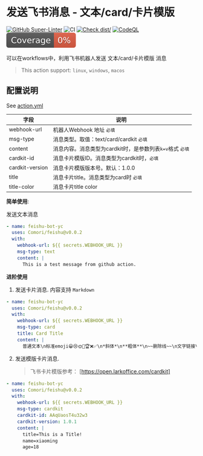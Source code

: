 # 发送飞书消息 - 文本/card/卡片模版

[![GitHub Super-Linter](https://github.com/actions/typescript-action/actions/workflows/linter.yml/badge.svg)](https://github.com/super-linter/super-linter)
![CI](https://github.com/actions/typescript-action/actions/workflows/ci.yml/badge.svg)
[![Check dist/](https://github.com/actions/typescript-action/actions/workflows/check-dist.yml/badge.svg)](https://github.com/actions/typescript-action/actions/workflows/check-dist.yml)
[![CodeQL](https://github.com/actions/typescript-action/actions/workflows/codeql-analysis.yml/badge.svg)](https://github.com/actions/typescript-action/actions/workflows/codeql-analysis.yml)
[![Coverage](./badges/coverage.svg)](./badges/coverage.svg)

可以在workflows中，利用飞书机器人发送 文本/card/卡片模版 消息

> This action support: `linux`, `windows`, `macos`

## 配置说明

See [action.yml](action.yml)

| 字段            | 说明                                                      |
| --------------- | --------------------------------------------------------- |
| webhook-url     | 机器人Webhook 地址 `必填`                                 |
| msg-type        | 消息类型。取值：text/card/cardkit `必填`                  |
| content         | 消息内容。消息类型为cardkit时，是参数列表`k=v`格式 `必填` |
| cardkit-id      | 消息卡片模版ID。消息类型为cardkit时，`必填`               |
| cardkit-version | 消息卡片模版版本号。默认：1.0.0                           |
| title           | 消息卡片title。消息类型为card时 `必填`                    |
| title-color     | 消息卡片title color                                       |

**简单使用**:

发送文本消息

```yaml
- name: feishu-bot-yc
  uses: Comori/feishu@v0.0.2
  with:
    webhook-url: ${{ secrets.WEBHOOK_URL }}
    msg-type: text
    content: |
      This is a test message from github action.
```

**进阶使用**

1. 发送卡片消息. 内容支持 `Markdown`

```yaml
- name: feishu-bot-yc
  uses: Comori/feishu@v0.0.2
  with:
    webhook-url: ${{ secrets.WEBHOOK_URL }}
    msg-type: card
    title: Card Title
    content: |
      普通文本\n标准emoji😁😢🌞💼🏆❌✅\n*斜体*\n**粗体**\n~~删除线~~\n文字链接\n差异化跳转\n<at id=all></at>
```

2. 发送模版卡片消息.
   > 飞书卡片模版参考： [https://open.larkoffice.com/cardkit]

```yaml
- name: feishu-bot-yc
  uses: Comori/feishu@v0.0.2
  with:
    webhook-url: ${{ secrets.WEBHOOK_URL }}
    msg-type: cardkit
    cardkit-id: AAqUaosT4u32w3
    cardkit-version: 1.0.1
    content: |
      title=This is a Title!
      name=xiaoming
      age=18
```
